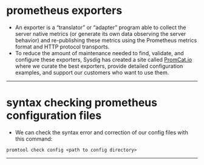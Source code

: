 # prometheus exporters
* An exporter is a “translator” or “adapter” program able to collect the server native metrics (or generate its own data observing the server behavior) and re-publishing these metrics using the Prometheus metrics format and HTTP protocol transports.  
* To reduce the amount of maintenance needed to find, validate, and configure these exporters, Sysdig has created a site called [PromCat.io](https://promcat.io) where we curate the best exporters, provide detailed configuration examples, and support our customers who want to use them.  

---
# syntax checking prometheus configuration files
* We can check the syntax error and correction of our config files with this command:  
```
promtool check config <path to config directory>
```
---
